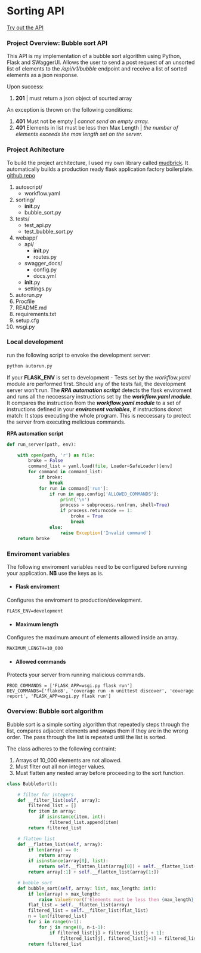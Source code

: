 # Sorting API

[Try out the API](https://offerzen.herokuapp.com/)

### Project Overview: Bubble sort API

This API is my implementation of a bubble sort algorithm using Python, Flask and SWaggerUI. Allows the user to send a post
request of an unsorted list of elements to the  */api/v1/bubble* endpoint and receive a list of sorted elements as a json response.

Upon success:

1. **201** | must return a json object of sourted array

An exception is thrown on the following conditions:

1. **401** Must not be empty | *cannot send an empty array.*
2. **401** Elements in list must be less then Max Length | *the number of elements exceeds the max length set on the server.*


### Project Achitecture

To build the project architecture, I used my own library called [mudbrick](https://pypi.org/project/mudbrick/).
It automatically builds a production ready flask application factory boilerplate. [github repo](https://github.com/owen-eternal/mudbrick)

1. autoscript/
    - workflow.yaml            
2. sorting/
    - __init__.py           
    - bubble_sort.py          
3. tests/
    - test_api.py              
    - test_bubble_sort.py
4. webapp/
    - api/               
        - __init__.py
        - routes.py
    - swagger_docs/               
        - config.py
        - docs.yml
    - __init__.py
    - settings.py
5. autorun.py
6. Procfile                    
7. README.md                   
8. requirements.txt            
9. setup.cfg                   
10. wsgi.py                    


### Local development

run the following script to envoke the development server: 

```bash
python autorun.py
```

If your **FLASK_ENV** is set to development - Tests set by the *workflow.yaml* module are performed first. Should any of the tests fail, the development server won't run. The **_RPA automation scritpt_** detects the flask enviroment and runs all the neccessary instructions set by the **_workflow.yaml module_**. It compares the instruction from the **_workflow.yaml module_** to a set of instructions defined in your **_enviroment variables_**, if instructions donot match: It stops executing the whole program. This is neccessary to protect the server from executing melicious commands.

**RPA automation script**

```python
def run_server(path, env):

    with open(path, 'r') as file:
        broke = False
        command_list = yaml.load(file, Loader=SafeLoader)[env]
        for command in command_list:
            if broke:
                break
            for run in command['run']:
                if run in app.config['ALLOWED_COMMANDS']:
                    print('\n')
                    process = subprocess.run(run, shell=True)
                    if process.returncode == 1:
                        broke = True
                        break
                else:
                    raise Exception('Invalid command')
    return broke
```

### Enviroment variables

The following enviroment variables need to be configured before running your application.
**NB** use the keys as is.

- #### Flask enviroment

Configures the enviroment to production/development.

```.env
FLASK_ENV=development
```

- #### Maximum length

Configures the maximum amount of elements allowed inside an array.

```.env
MAXIMUM_LENGTH=10_000
```

- #### Allowed commands

Protects your server from running malicious commands. 

```.env
PROD_COMMANDS = ['FLASK_APP=wsgi.py flask run']
DEV_COMMANDS=['flake8', 'coverage run -m unittest discover', 'coverage report', 'FLASK_APP=wsgi.py flask run']
```

### Overview: Bubble sort algorithm

Bubble sort is a simple sorting algorithm that repeatedly steps through the list, compares adjacent elements and swaps them if they are in the wrong order. The pass through the list is repeated until the list is sorted.

The class adheres to the following contraint: 

1. Arrays of 10_000 elements are not allowed.
2. Must filter out all non integer values.
3. Must flatten any nested array before proceeding to the sort function.

```python
class BubbleSort():

    # filter for integers
    def __filter_list(self, array):
        filtered_list = []
        for item in array:
            if isinstance(item, int):
                filtered_list.append(item)
        return filtered_list

    # flatten list
    def __flatten_list(self, array):
        if len(array) == 0:
            return array
        if isinstance(array[0], list):
            return self.__flatten_list(array[0]) + self.__flatten_list(array[1:])
        return array[:1] + self.__flatten_list(array[1:])

    # bubble sort
    def bubble_sort(self, array: list, max_length: int):
        if len(array) > max_length:
            raise ValueError(f'Elements must be less then {max_length}')
        flat_list = self.__flatten_list(array)
        filtered_list = self.__filter_list(flat_list)
        n = len(filtered_list)
        for i in range(n-1):
            for j in range(0, n-i-1):
                if filtered_list[j] > filtered_list[j + 1]:
                    filtered_list[j], filtered_list[j+1] = filtered_list[j+1], filtered_list[j]
        return filtered_list
```
